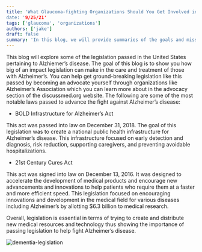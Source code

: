 ```yaml
---
title: 'What Glaucoma-fighting Organizations Should You Get Involved in?
date: '9/25/21'
tags: ['glaucoma', 'organizations']
authors: ['jake']
draft: false
summary: 'In this blog, we will provide summaries of the goals and missions of some of the major organizations involved in defeating glaucoma.'
---
```

This blog will explore some of the legislation passed in the United States pertaining to Alzhiemer’s disease. The goal of this blog is to show you how big of an impact legislation can make in the care and treatment of those with Alzheimer’s. You can help get ground-breaking legislation like this passed by becoming an advocate yourself through organizations like Alzheimer’s Association which you can learn more about in the advocacy section of the discussmed.org website. The following are some of the most notable laws passed to advance the fight against Alzheimer’s disease:

-   BOLD Infrastructure for Alzheimer’s Act
    

This act was passed into law on December 31, 2018. The goal of this legislation was to create a national public health infrastructure for Alzheimer’s disease. This infrastructure focused on early detection and diagnosis, risk reduction, supporting caregivers, and preventing avoidable hospitalizations.

-   21st Century Cures Act
    

This act was signed into law on December 13, 2016. It was designed to accelerate the development of medical products and encourage new advancements and innovations to help patients who require them at a faster and more efficient speed. This legislation focused on encouraging innovations and development in the medical field for various diseases including Alzheimer’s by allotting $6.3 billion to medical research. 

Overall, legislation is essential in terms of trying to create and distribute new medical resources and technology thus showing the importance of passing legislation to help fight Alzheimer’s disease.

![dementia-legislation](http://image.slideserve.com/246601/legislation-relevant-to-people-suffering-with-dementia-and-their-carers-n.jpg)


